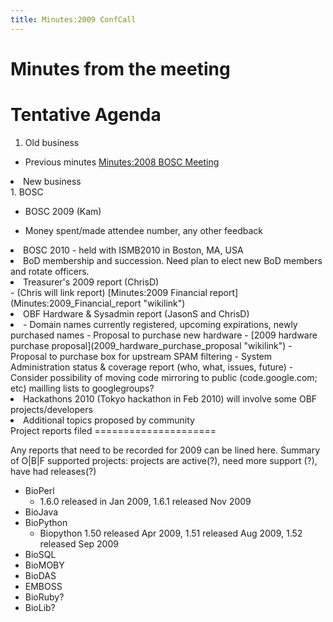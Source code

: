 ```yaml
---
title: Minutes:2009 ConfCall
---
```


Minutes from the meeting
========================

Tentative Agenda
================

1.  Old business

-   Previous minutes [Minutes:2008 BOSC
    Meeting](Minutes:2008_BOSC_Meeting "wikilink")

<li>
New business

</li>
1.  BOSC

-   BOSC 2009 (Kam)

<!-- -->

-   Money spent/made attendee number, any other feedback

<li>
BOSC 2010 - held with ISMB2010 in Boston, MA, USA

</li>
</ul>
<li>
BoD membership and succession. Need plan to elect new BoD members and
rotate officers.

</li>
<li>
Treasurer's 2009 report (ChrisD)

</li>
-   (Chris will link report) [Minutes:2009 Financial
    report](Minutes:2009_Financial_report "wikilink")

<li>
OBF Hardware & Sysadmin report (JasonS and ChrisD)

<li>
-   Domain names currently registered, upcoming expirations, newly
    purchased names
-   Proposal to purchase new hardware - [2009 hardware purchase
    proposal](2009_hardware_purchase_proposal "wikilink")
-   Proposal to purchase box for upstream SPAM filtering
-   System Administration status & coverage report (who, what,
    issues, future)
-   Consider possibility of moving code mirroring to public
    (code.google.com; etc) mailling lists to googlegroups?

<li>
Hackathons 2010 (Tokyo hackathon in Feb 2010) will involve some OBF
projects/developers

</li>
<li>
Additional topics proposed by community

</li>
</ol>
</ol>
Project reports filed
=====================

Any reports that need to be recorded for 2009 can be lined here. Summary
of O|B|F supported projects: projects are active(?), need more support
(?), have had releases(?)

-   BioPerl
    -   1.6.0 released in Jan 2009, 1.6.1 released Nov 2009
-   BioJava
-   BioPython
    -   Biopython 1.50 released Apr 2009, 1.51 released Aug 2009, 1.52
        released Sep 2009
-   BioSQL
-   BioMOBY
-   BioDAS
-   EMBOSS
-   BioRuby?
-   BioLib?

